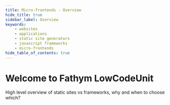 ```yaml
---
title: Micro-frontends - Overview
hide_title: true
sidebar_label: Overview
keywords:
    - websites
    - applications
    - static site generators
    - javascript frameworks
    - micro-frontends
hide_table_of_contents: true
---
```


# Welcome to Fathym LowCodeUnit

High level overview of static sites vs frameworks, why and when to choose which?
